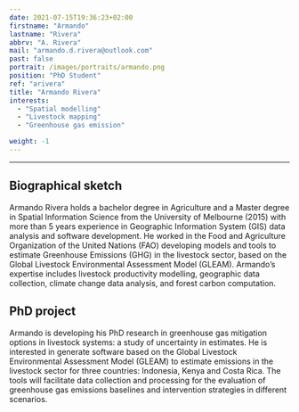 ```yaml
---
date: 2021-07-15T19:36:23+02:00
firstname: "Armando"
lastname: "Rivera"
abbrv: "A. Rivera"
mail: "armando.d.rivera@outlook.com"
past: false
portrait: /images/portraits/armando.png
position: "PhD Student"
ref: "arivera"
title: "Armando Rivera"
interests:
  - "Spatial modelling"
  - "Livestock mapping"
  - "Greenhouse gas emission"

weight: -1
---
```

---

## Biographical sketch

Armando Rivera holds a bachelor degree in Agriculture and a Master degree in Spatial Information Science from the University of Melbourne (2015) with more than 5 years experience in Geographic Information System (GIS) data analysis and software development. He worked in the Food and Agriculture Organization of the United Nations (FAO) developing models and tools to estimate Greenhouse Emissions (GHG) in the livestock sector, based on the Global Livestock Environmental Assessment Model (GLEAM). Armando’s expertise includes livestock productivity modelling, geographic data collection, climate change data analysis, and forest carbon computation.

## PhD project

Armando is developing his PhD research in greenhouse gas mitigation options in livestock systems: a study of uncertainty in estimates. He is interested in generate software based on the Global Livestock Environmental Assessment Model (GLEAM) to estimate emissions in the livestock sector for three countries: Indonesia, Kenya and Costa Rica. The tools will facilitate data collection and processing for the evaluation of greenhouse gas emissions baselines and intervention strategies in different scenarios.
